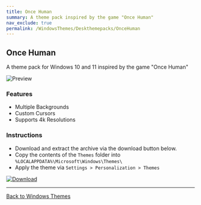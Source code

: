 ```yaml
---
title: Once Human
summary: A theme pack inspired by the game "Once Human"
nav_exclude: true
permalink: /WindowsThemes/Deskthemepacks/OnceHuman
---
```


## Once Human

A theme pack for Windows 10 and 11 inspired by the game "Once Human"

![Preview](https://gitlab.com/the-back-room/deskthemepacks/sfw/once-human/-/raw/main/Extras/Preview.bmp)

### Features

- Multiple Backgrounds
- Custom Cursors
- Supports 4k Resolutions

### Instructions

- Download and extract the archive via the download button below.
- Copy the contents of the `Themes` folder into `%LOCALAPPDATA%\Microsoft\Windows\Themes\`
- Apply the theme via `Settings > Personalization > Themes`

[![Download](https://img.shields.io/badge/Download-black?style=for-the-badge&logo=gitlab&logoColor=white&logoSize=auto&labelColor=red&color=black&cacheSeconds=3600)](https://gitlab.com/the-back-room/deskthemepacks/sfw/once-human/-/archive/main/once-human-main.zip)

---

<a href="/WindowsThemes" class="btn btn--secondary btn--sm">Back to Windows Themes</a>